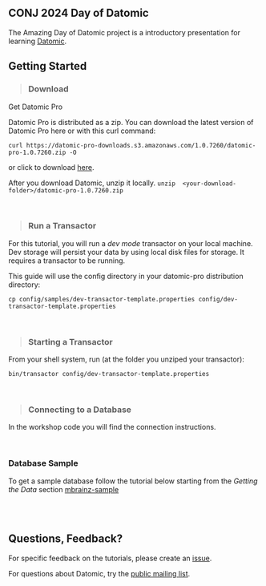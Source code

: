 ## CONJ 2024 Day of Datomic

The Amazing Day of Datomic project is a introductory presentation
for learning [Datomic](http://datomic.com).
<br>

## Getting Started

> ### Download 
Get Datomic Pro

Datomic Pro is distributed as a zip. You can download the latest version of Datomic Pro here or with this curl command:

```curl https://datomic-pro-downloads.s3.amazonaws.com/1.0.7260/datomic-pro-1.0.7260.zip -O```

or click to download [here](https://datomic-pro-downloads.s3.amazonaws.com/1.0.7260/datomic-pro-1.0.7260.zip).

  
After you download Datomic, unzip it locally. 
```unzip  <your-download-folder>/datomic-pro-1.0.7260.zip```

<br>

> ### Run a Transactor
For this tutorial, you will run a *dev mode* transactor on your local machine. 
Dev storage will persist your data by using local disk files for storage. 
It requires a transactor to be running.

This guide will use the config directory in your datomic-pro distribution directory:

```cp config/samples/dev-transactor-template.properties config/dev-transactor-template.properties```


<br>

> ### Starting a Transactor
From your shell system, run (at the folder you unziped your transactor):

```bin/transactor config/dev-transactor-template.properties```



<br>

> ### Connecting to a Database
In the workshop code you will find the connection instructions.

<br>

### Database Sample
To get a sample database follow the tutorial below starting from the *Getting the Data* section
[mbrainz-sample](https://github.com/Datomic/mbrainz-sample)


<br>
<br>


## Questions, Feedback?

For specific feedback on the tutorials, please create an
[issue](https://github.com/Datomic/day-of-datomic/issues).

For questions about Datomic, try the [public mailing
list](http://groups.google.com/group/datomic).
